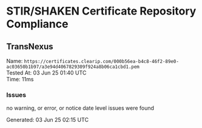 # STIR/SHAKEN Certificate Repository Compliance

## TransNexus

Name: `https://certificates.clearip.com/000b56ea-b4c8-46f2-89e0-ac03650b1b97/a3e94d4067829309f924a8b06ca1cbd1.pem`\
Tested At: 03 Jun 25 01:40 UTC\
Time: 11ms

### Issues

no warning, or error, or notice date level issues were found

Generated: 03 Jun 25 02:15 UTC